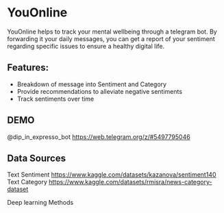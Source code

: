 # YouOnline
YouOnline helps to track your mental wellbeing through a telegram bot. By forwarding it your daily messages, you can get a report of your sentiment regarding specific issues to ensure a healthy digital life.

## Features:
- Breakdown of message into Sentiment and Category
- Provide recommendations to alleviate negative sentiments
- Track sentiments over time

## DEMO
@dip_in_expresso_bot
https://web.telegram.org/z/#5497795046

## Data Sources
Text Sentiment https://www.kaggle.com/datasets/kazanova/sentiment140
Text Category https://www.kaggle.com/datasets/rmisra/news-category-dataset

Deep learning Methods
